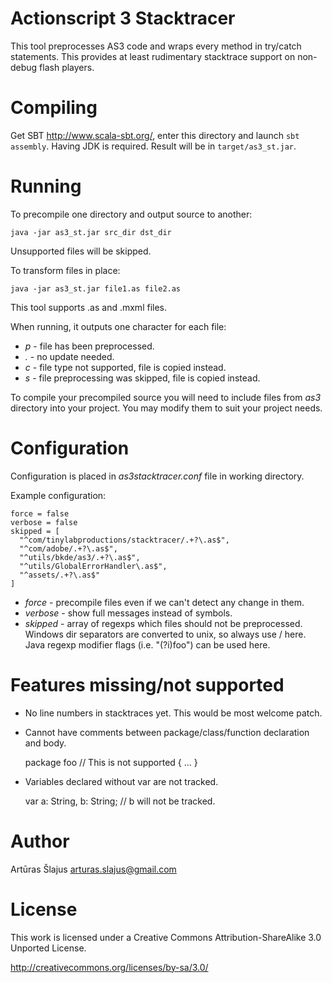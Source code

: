 # Actionscript 3 Stacktracer

This tool preprocesses AS3 code and wraps every method in try/catch statements.
This provides at least rudimentary stacktrace support on non-debug flash 
players.

# Compiling

Get SBT <http://www.scala-sbt.org/>, enter this directory and launch `sbt assembly`.
Having JDK is required. Result will be in `target/as3_st.jar`.

# Running

To precompile one directory and output source to another:

    java -jar as3_st.jar src_dir dst_dir

Unsupported files will be skipped.

To transform files in place:

    java -jar as3_st.jar file1.as file2.as

This tool supports .as and .mxml files.

When running, it outputs one character for each file:

* *p* - file has been preprocessed.
* *.* - no update needed.
* *c* - file type not supported, file is copied instead.
* *s* - file preprocessing was skipped, file is copied instead.

To compile your precompiled source you will need to include files from *as3*
directory into your project. You may modify them to suit your project needs.

# Configuration

Configuration is placed in *as3stacktracer.conf* file in working directory.

Example configuration:

    force = false
    verbose = false
    skipped = [
      "^com/tinylabproductions/stacktracer/.+?\.as$",
      "^com/adobe/.+?\.as$",
      "^utils/bkde/as3/.+?\.as$",
      "^utils/GlobalErrorHandler\.as$",
      "^assets/.+?\.as$"
    ]

* *force* - precompile files even if we can't detect any change in them.
* *verbose* - show full messages instead of symbols.
* *skipped* - array of regexps which files should not be preprocessed.
Windows dir separators are converted to unix, so always use / here.
Java regexp modifier flags (i.e. "(?i)foo") can be used here.

# Features missing/not supported

* No line numbers in stacktraces yet. This would be most welcome patch.
* Cannot have comments between package/class/function declaration and body.

    package foo 
    // This is not supported
    {
      ...
    }

* Variables declared without var are not tracked.

    var a: String, b: String; // b will not be tracked.

# Author

Artūras Šlajus <arturas.slajus@gmail.com>

# License

This work is licensed under a Creative Commons Attribution-ShareAlike 3.0 
Unported License.

<http://creativecommons.org/licenses/by-sa/3.0/>
